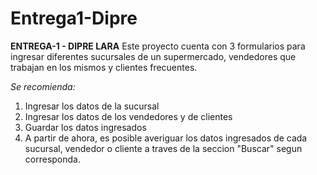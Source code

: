 # Entrega1-Dipre

**ENTREGA-1 - DIPRE LARA**
Este proyecto cuenta con 3 formularios para ingresar diferentes sucursales de un supermercado, vendedores que trabajan en los mismos y clientes frecuentes. 

*Se recomienda:*

1. Ingresar los datos de la sucursal
2. Ingresar los datos de los vendedores y de clientes
3. Guardar los datos ingresados
4. A partir de ahora, es posible averiguar los datos ingresados de cada sucursal, vendedor o cliente a traves de la seccion "Buscar" segun corresponda.